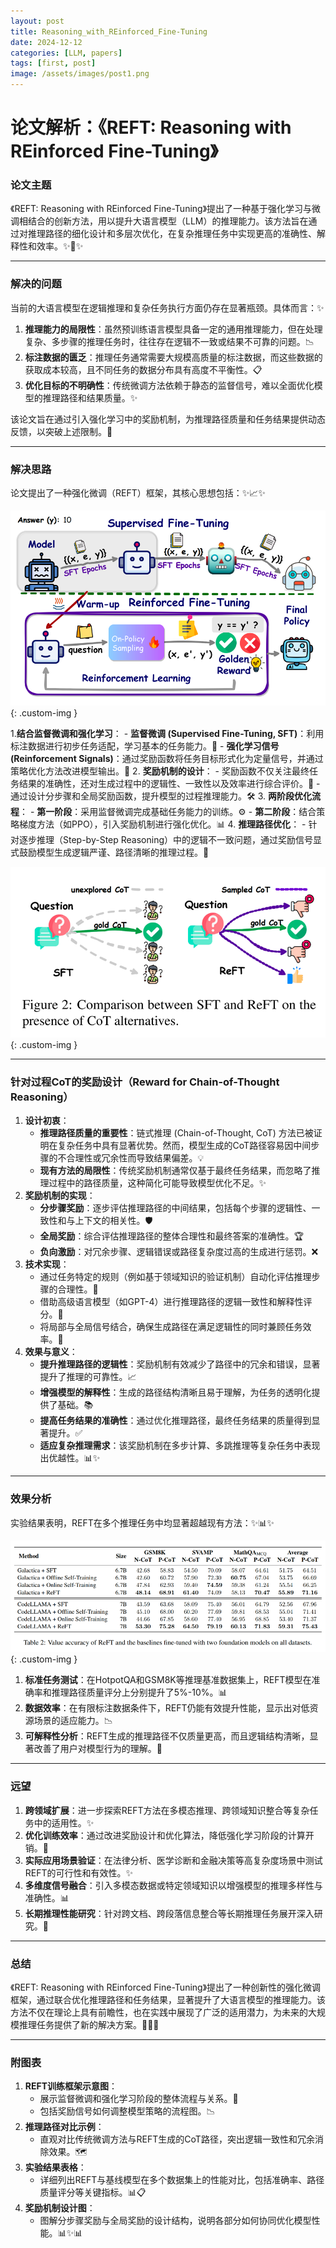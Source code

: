 ```yaml
---
layout: post
title: Reasoning_with_REinforced_Fine-Tuning
date: 2024-12-12
categories: [LLM, papers]
tags: [first, post]
image: /assets/images/post1.png
---
```


# 论文解析：《REFT: Reasoning with REinforced Fine-Tuning》

### **论文主题**

《REFT: Reasoning with REinforced Fine-Tuning》提出了一种基于强化学习与微调相结合的创新方法，用以提升大语言模型（LLM）的推理能力。该方法旨在通过对推理路径的细化设计和多层次优化，在复杂推理任务中实现更高的准确性、解释性和效率。✨📘✨

---

### **解决的问题**

当前的大语言模型在逻辑推理和复杂任务执行方面仍存在显著瓶颈。具体而言：✨

1. **推理能力的局限性**：虽然预训练语言模型具备一定的通用推理能力，但在处理复杂、多步骤的推理任务时，往往存在逻辑不一致或结果不可靠的问题。📉
2. **标注数据的匮乏**：推理任务通常需要大规模高质量的标注数据，而这些数据的获取成本较高，且不同任务的数据分布具有高度不平衡性。📋
3. **优化目标的不明确性**：传统微调方法依赖于静态的监督信号，难以全面优化模型的推理路径和结果质量。✨

该论文旨在通过引入强化学习中的奖励机制，为推理路径质量和任务结果提供动态反馈，以突破上述限制。🚀

---

### **解决思路**

论文提出了一种强化微调（REFT）框架，其核心思想包括：✨📈✨

![REFT训练框架示意图](/assets/images/img.png){: .custom-img }

1.**结合监督微调和强化学习**：
    - **监督微调 (Supervised Fine-Tuning, SFT)**：利用标注数据进行初步任务适配，学习基本的任务能力。🎯
    - **强化学习信号 (Reinforcement Signals)**：通过奖励函数将任务目标形式化为定量信号，并通过策略优化方法改进模型输出。🎢
2. **奖励机制的设计**：
    - 奖励函数不仅关注最终任务结果的准确性，还对生成过程中的逻辑性、一致性以及效率进行综合评价。🎨
    - 通过设计分步骤和全局奖励函数，提升模型的过程推理能力。🛠️
3. **两阶段优化流程**：
    - **第一阶段**：采用监督微调完成基础任务能力的训练。⚙️
    - **第二阶段**：结合策略梯度方法（如PPO），引入奖励机制进行强化优化。📊
4. **推理路径优化**：
    - 针对逐步推理（Step-by-Step Reasoning）中的逻辑不一致问题，通过奖励信号显式鼓励模型生成逻辑严谨、路径清晰的推理过程。🌟

![推理路径对比示例](/assets/images/img_1.png){: .custom-img }

---

### **针对过程CoT的奖励设计（Reward for Chain-of-Thought Reasoning）**

1. **设计初衷**：
    - **推理路径质量的重要性**：链式推理 (Chain-of-Thought, CoT) 方法已被证明在复杂任务中具有显著优势。然而，模型生成的CoT路径容易因中间步骤的不合理性或冗余性而导致结果偏差。💡
    - **现有方法的局限性**：传统奖励机制通常仅基于最终任务结果，而忽略了推理过程中的路径质量，这种简化可能导致模型优化不足。✨
2. **奖励机制的实现**：
    - **分步骤奖励**：逐步评估推理路径的中间结果，包括每个步骤的逻辑性、一致性和与上下文的相关性。🛡️
    - **全局奖励**：综合评估推理路径的整体合理性和最终答案的准确性。🏆
    - **负向激励**：对冗余步骤、逻辑错误或路径复杂度过高的生成进行惩罚。❌
3. **技术实现**：
    - 通过任务特定的规则（例如基于领域知识的验证机制）自动化评估推理步骤的合理性。📜
    - 借助高级语言模型（如GPT-4）进行推理路径的逻辑一致性和解释性评分。🧠
    - 将局部与全局信号结合，确保生成路径在满足逻辑性的同时兼顾任务效率。🔧
4. **效果与意义**：
    - **提升推理路径的逻辑性**：奖励机制有效减少了路径中的冗余和错误，显著提升了推理的可靠性。📈
    - **增强模型的解释性**：生成的路径结构清晰且易于理解，为任务的透明化提供了基础。📚
    - **提高任务结果的准确性**：通过优化推理路径，最终任务结果的质量得到显著提升。✅
    - **适应复杂推理需求**：该奖励机制在多步计算、多跳推理等复杂任务中表现出优越性。📊✨

---

### **效果分析**

实验结果表明，REFT在多个推理任务中均显著超越现有方法：✨📊✨

![实验结果表格](/assets/images/img_2.png){: .custom-img }

1. **标准任务测试**：在HotpotQA和GSM8K等推理基准数据集上，REFT模型在准确率和推理路径质量评分上分别提升了5%-10%。📊
2. **数据效率**：在有限标注数据条件下，REFT仍能有效提升性能，显示出对低资源场景的适应能力。📉
3. **可解释性分析**：REFT生成的推理路径不仅质量更高，而且逻辑结构清晰，显著改善了用户对模型行为的理解。🌟

---

### **远望**

1. **跨领域扩展**：进一步探索REFT方法在多模态推理、跨领域知识整合等复杂任务中的适用性。✨
2. **优化训练效率**：通过改进奖励设计和优化算法，降低强化学习阶段的计算开销。🚀
3. **实际应用场景验证**：在法律分析、医学诊断和金融决策等高复杂度场景中测试REFT的可行性和有效性。✨
4. **多维度信号融合**：引入多模态数据或特定领域知识以增强模型的推理多样性与准确性。📊
5. **长期推理性能研究**：针对跨文档、跨段落信息整合等长期推理任务展开深入研究。🌟

---

### **总结**

《REFT: Reasoning with REinforced Fine-Tuning》提出了一种创新性的强化微调框架，通过联合优化推理路径和任务结果，显著提升了大语言模型的推理能力。该方法不仅在理论上具有前瞻性，也在实践中展现了广泛的适用潜力，为未来的大规模推理任务提供了新的解决方案。📘🌟📘

---

### **附图表**

1. **REFT训练框架示意图**：
    - 展示监督微调和强化学习阶段的整体流程与关系。🔄
    - 包括奖励信号如何调整模型策略的流程图。📉
2. **推理路径对比示例**：
    - 直观对比传统微调方法与REFT生成的CoT路径，突出逻辑一致性和冗余消除效果。🗺️
3. **实验结果表格**：
    - 详细列出REFT与基线模型在多个数据集上的性能对比，包括准确率、路径质量评分等关键指标。📊📋
4. **奖励机制设计图**：
    - 图解分步骤奖励与全局奖励的设计结构，说明各部分如何协同优化模型性能。📊✨📊
